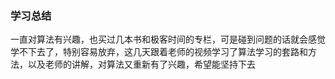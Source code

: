### 学习总结

一直对算法有兴趣，也买过几本书和极客时间的专栏，可是碰到问题的话就会感觉学不下去了，特别容易放弃，这几天跟着老师的视频学习了算法学习的套路和方法，以及老师的讲解，对算法又重新有了兴趣，希望能坚持下去